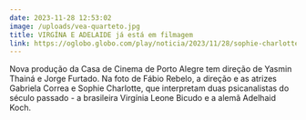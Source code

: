 ```yaml
---
date: 2023-11-28 12:53:02
image: /uploads/vea-quarteto.jpg
title: VIRGÍNA E ADELAIDE já está em filmagem
link: https://oglobo.globo.com/play/noticia/2023/11/28/sophie-charlotte-e-gabriela-correa-vao-estrelar-filme-sobre-psicanalistas.ghtml
---
```

Nova produção da Casa de Cinema de Porto Alegre tem direção de Yasmin Thainá e Jorge Furtado. Na foto de Fábio Rebelo, a direção e as atrizes Gabriela Correa e Sophie Charlotte, que interpretam duas psicanalistas do século passado - a brasileira Virgínia Leone Bicudo e a alemã Adelhaid Koch.